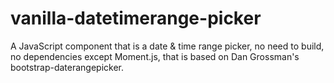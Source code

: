 # vanilla-datetimerange-picker
A JavaScript component that is a date &amp; time range picker, no need to build, no dependencies except Moment.js, that is based on Dan Grossman's bootstrap-daterangepicker.
